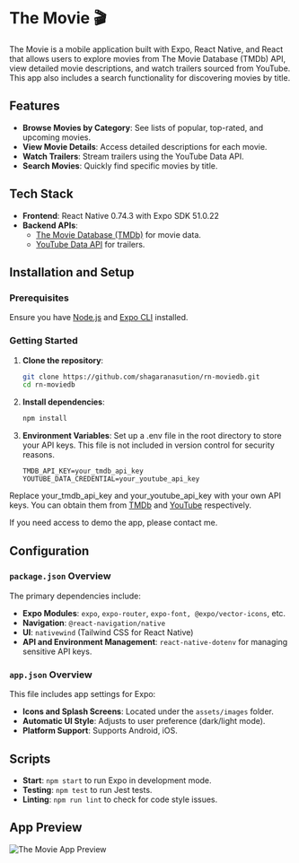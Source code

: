 # The Movie 🎬

The Movie is a mobile application built with Expo, React Native, and React that allows users to explore movies from The Movie Database (TMDb) API, view detailed movie descriptions, and watch trailers sourced from YouTube. This app also includes a search functionality for discovering movies by title.

## Features

- **Browse Movies by Category**: See lists of popular, top-rated, and upcoming movies.
- **View Movie Details**: Access detailed descriptions for each movie.
- **Watch Trailers**: Stream trailers using the YouTube Data API.
- **Search Movies**: Quickly find specific movies by title.

## Tech Stack

- **Frontend**: React Native 0.74.3 with Expo SDK 51.0.22
- **Backend APIs**:
  - [The Movie Database (TMDb)](https://developers.themoviedb.org/3) for movie data.
  - [YouTube Data API](https://developers.google.com/youtube/v3) for trailers.

## Installation and Setup

### Prerequisites

Ensure you have [Node.js](https://nodejs.org/) and [Expo CLI](https://docs.expo.dev/get-started/installation/) installed.

### Getting Started

1. **Clone the repository**:

   ```bash
   git clone https://github.com/shagaranasution/rn-moviedb.git
   cd rn-moviedb

   ```

2. **Install dependencies**:

   ```bash
   npm install

   ```

3. **Environment Variables**: Set up a .env file in the root directory to store your API keys. This file is not included in version control for security reasons.
   ```plaintext
   TMDB_API_KEY=your_tmdb_api_key
   YOUTUBE_DATA_CREDENTIAL=your_youtube_api_key
   ```

Replace your_tmdb_api_key and your_youtube_api_key with your own API keys. You can obtain them from [TMDb](https://developers.themoviedb.org/3) and [YouTube](https://developers.google.com/youtube/v3) respectively.

If you need access to demo the app, please contact me.

## Configuration

### `package.json` Overview

The primary dependencies include:

- **Expo Modules**: `expo`, `expo-router`, `expo-font, @expo/vector-icons`, etc.
- **Navigation**: `@react-navigation/native`
- **UI**: `nativewind` (Tailwind CSS for React Native)
- **API and Environment Management**: `react-native-dotenv` for managing sensitive API keys.

### `app.json` Overview

This file includes app settings for Expo:

- **Icons and Splash Screens**: Located under the `assets/images` folder.
- **Automatic UI Style**: Adjusts to user preference (dark/light mode).
- **Platform Support**: Supports Android, iOS.

## Scripts

- **Start**: `npm start` to run Expo in development mode.
- **Testing**: `npm test` to run Jest tests.
- **Linting**: `npm run lint` to check for code style issues.

## App Preview

![The Movie App Preview](./screenshots/preview-record.gif)
